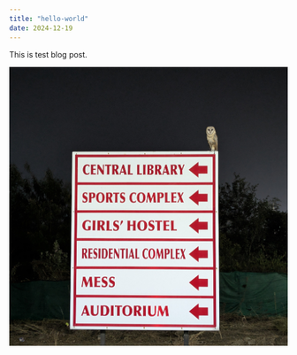 ```yaml
---
title: "hello-world"
date: 2024-12-19
---
```

This is test blog post.

![Test Image](/assets/A1.jpg)
